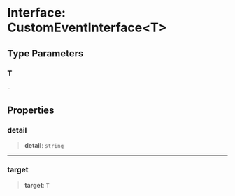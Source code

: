 # Interface: CustomEventInterface\<T\>

## Type Parameters

### T

\-

## Properties

### detail

> **detail**: `string`

***

### target

> **target**: `T`
